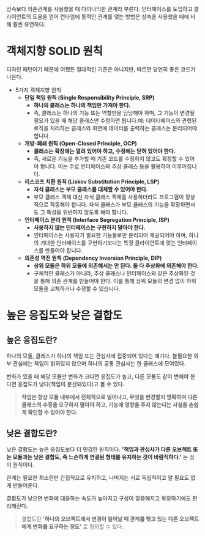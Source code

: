 상속보다 의존관계를 사용했을 때 다이나믹한 관계라 부른다. 인터페이스를 도입하고 클라이언트의 도움을 얻어 런타임에 동적인 관계를 맺는 방법은 상속을 사용했을 때에 비해 훨씬 유연하다. 

# 객체지향 SOLID 원칙

디자인 패턴이기 때문에 어쨌든 절대적인 기준은 아니지만, 따르면 당연히 좋은 코드가 나온다. 

- 5가지 객체지향 원칙
    - **단일 책임 원칙 (Single Responsibility Principle, SRP)**
        - **하나의 클래스는 하나의 책임만 가져야 한다.**
        - 즉, 클래스는 하나의 기능 또는 역할만을 담당해야 하며, 그 기능이 변경될 필요가 있을 때 해당 클래스만 수정하면 됩니다.예: 데이터베이스와 관련된 로직을 처리하는 클래스와 화면에 데이터를 출력하는 클래스는 분리되어야 합니다.
    - **개방-폐쇄 원칙 (Open-Closed Principle, OCP)**
        - **클래스는 확장에는 열려 있어야 하고, 수정에는 닫혀 있어야 한다.**
        - 즉, 새로운 기능을 추가할 때 기존 코드를 수정하지 않고도 확장할 수 있어야 합니다. 이는 주로 인터페이스와 추상 클래스 등을 활용하여 이루어집니다.
    - **리스코프 치환 원칙 (Liskov Substitution Principle, LSP)**
        - **자식 클래스는 부모 클래스를 대체할 수 있어야 한다.**
        - 부모 클래스 객체 대신 자식 클래스 객체를 사용하더라도 프로그램이 정상적으로 작동해야 합니다. 자식 클래스가 부모 클래스의 기능을 확장하면서도 그 특성을 위반하지 않도록 해야 합니다.
    - **인터페이스 분리 원칙 (Interface Segregation Principle, ISP)**
        - **사용하지 않는 인터페이스는 구현하지 말아야 한다.**
        - 인터페이스는 사용자가 필요한 기능들로만 분리되어 제공되어야 하며, 하나의 거대한 인터페이스를 구현하기보다는 특정 클라이언트에 맞는 인터페이스를 만들어야 합니다.
    - **의존성 역전 원칙 (Dependency Inversion Principle, DIP)**
        - **상위 모듈은 하위 모듈에 의존해서는 안 된다. 둘 다 추상화에 의존해야 한다.**
        - 구체적인 클래스가 아니라, 추상 클래스나 인터페이스와 같은 추상화된 것을 통해 의존 관계를 만들어야 한다. 이를 통해 상위 모듈의 변경 없이 하위 모듈을 교체하거나 수정할 수 있습니다.

# 높은 응집도와 낮은 결합도

## 높은 응집도란?

하나의 모듈, 클래스가 하나의 책임 또는 관심사에 집중되어 있다는 얘기다. 불필요한 외부 관심에는 책임이 얽혀있지 않으며 하나의 공통 관심사는 한 클래스에 모여있다. 

변화가 있을 때 해당 모듈만 변화가 크다면 응집도가 높고, 다른 모듈도 같이 변해야 한다면 응집도가 낮다(책임이 분산돼있다)고 볼 수 있다. 

> **작업은 항상 모듈 내부에서 전체적으로 일어나고, 무엇을 변경할지 명확하며 다른 클래스의 수정을 요구하지 말아야 하고, 기능에 영향을 주지 않는다는 사실을 손쉽게 확인할 수 있어야 한다.**
> 

## 낮은 결합도란?

낮은 결합도는 높은 응집도보다 더 민감한 원칙이다. **'책임과 관심사가 다른 오브젝트 또는 모듈과는 낮은 결합도, 즉 느슨하게 연결된 형태를 유지하는 것이 바람직하다.'** 는 것이 원칙이다.

관계는 필요한 최소한만 간접적으로 유지하고, 나머지는 서로 독립적이고 알 필요도 없게 만들어준다. 

결합도가 낮으면 변화에 대응하는 속도가 높아지고 구성이 깔끔해지고 확장하기에도 편리해진다. 

> 결합도란 **'하나의 오브젝트에서 변경이 일어날 때 관계를 맺고 있는 다른 오브젝트에게 변화를 요구하는 정도'** 로 정의할 수 있다.
>
